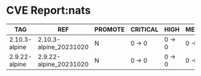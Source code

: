 # CVE Report:nats
|      TAG      |          REF           | PROMOTE | CRITICAL |  HIGH  | MEDIUM |  LOW   | UNKNOWN |
|---------------|------------------------|---------|----------|--------|--------|--------|---------|
| 2.10.3-alpine | 2.10.3-alpine_20231020 | N       | 0 -> 0   | 0 -> 0 | 0 -> 0 | 0 -> 0 | 0 -> 0  |
| 2.9.22-alpine | 2.9.22-alpine_20231020 | N       | 0 -> 0   | 0 -> 0 | 0 -> 0 | 0 -> 0 | 0 -> 0  |
